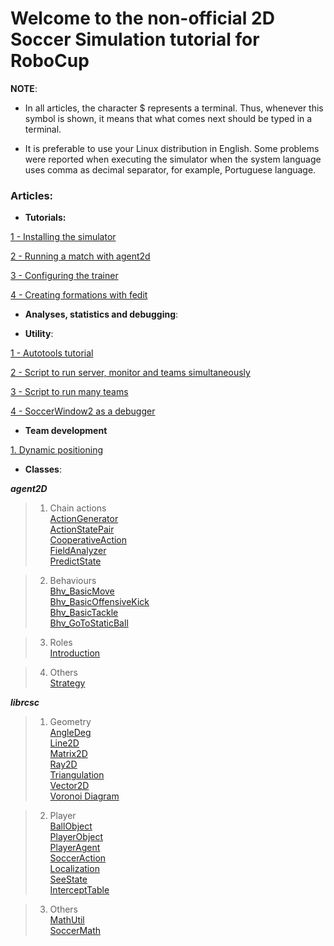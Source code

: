 # Welcome to the non-official 2D Soccer Simulation tutorial for RoboCup

**NOTE**:
- In all articles, the character $ represents a terminal. Thus, whenever this symbol is shown, it means that what comes next should be typed in a terminal. 

- It is preferable to use your Linux distribution in English. Some problems were reported when executing the simulator when the system language uses comma as decimal separator, for example, Portuguese language.

### Articles:  

- **Tutorials:**  

[1 - Installing the simulator](https://github.com/Hard-bitten/tutorial/blob/master/sections/installing-the-soccer-simulator.md)  

[2 - Running a match with agent2d](https://github.com/Hard-bitten/tutorial/blob/master/sections/running-a-match-with-agent2d.md)  

[3 - Configuring the trainer](https://github.com/Hard-bitten/tutorial/blob/master/sections/configuring-the-trainer.md)  

[4 - Creating formations with fedit](https://github.com/Hard-bitten/tutorial/blob/master/sections/formations-with-fedit.md)  

- **Analyses, statistics and debugging**:  

- **Utility**:   

[1 - Autotools tutorial](https://github.com/Hard-bitten/tutorial/blob/master/sections/autotools-tutorial.md)  

[2 - Script to run server, monitor and teams simultaneously](https://github.com/Hard-bitten/tutorial/blob/master/sections/script-for-running-server-and-match.md)  

[3 - Script to run many teams](https://github.com/Hard-bitten/tutorial/blob/master/sections/script-for-several-teams.md)  

[4 - SoccerWindow2 as a debugger](https://github.com/Hard-bitten/tutorial/blob/master/sections/soccerwindow2-debugger.md)  

- **Team development**

[1. Dynamic positioning](https://github.com/Hard-bitten/tutorial/blob/master/sections/dynamic-positioning.md)

- **Classes**:  

**_agent2D_**   
> 1. Chain actions  
[ActionGenerator](https://github.com/Hard-bitten/tutorial/blob/master/sections/ActionGenerator.md)  
[ActionStatePair](https://github.com/Hard-bitten/tutorial/blob/master/sections/ActionStatePair.md)  
[CooperativeAction](https://github.com/Hard-bitten/tutorial/blob/master/sections/CooperativeAction.md)  
[FieldAnalyzer](https://github.com/Hard-bitten/tutorial/blob/master/sections/FieldAnalyzer.md)  
[PredictState](https://github.com/Hard-bitten/tutorial/blob/master/sections/PredictState.md)  
 

>2. Behaviours   
[Bhv_BasicMove](https://github.com/Hard-bitten/tutorial/blob/master/sections/Bhv_BasicMove.md)  
[Bhv_BasicOffensiveKick](https://github.com/Hard-bitten/tutorial/blob/master/sections/Bhv_BasicOffensiveKick.md)  
[Bhv_BasicTackle](https://github.com/Hard-bitten/tutorial/blob/master/sections/Bhv_BasicTackle.md)  
[Bhv_GoToStaticBall](https://github.com/Hard-bitten/tutorial/blob/master/sections/Bhv_GoToStaticBall.md)  


>3. Roles   
[Introduction](https://github.com/Hard-bitten/tutorial/blob/master/sections/Roles.md)   
   
>4. Others   
[Strategy](https://github.com/Hard-bitten/tutorial/blob/master/sections/Strategy.md)   

**_librcsc_**   
>1. Geometry   
[AngleDeg](https://github.com/Hard-bitten/tutorial/blob/master/sections/AngleDeg.md)  
[Line2D](https://github.com/Hard-bitten/tutorial/blob/master/sections/Line2D.md)  
[Matrix2D](https://github.com/Hard-bitten/tutorial/blob/master/sections/Matrix2D.md)  
[Ray2D](https://github.com/Hard-bitten/tutorial/blob/master/sections/Ray2D.md)  
[Triangulation](https://github.com/Hard-bitten/tutorial/blob/master/sections/Triangulation.md)  
[Vector2D](https://github.com/Hard-bitten/tutorial/blob/master/sections/Vector2D.md)  
[Voronoi Diagram](https://github.com/Hard-bitten/tutorial/blob/master/sections/VoronoiDiagram.md)  

>2. Player   
[BallObject](https://github.com/Hard-bitten/tutorial/blob/master/sections/BallObject.md)  
[PlayerObject](https://github.com/Hard-bitten/tutorial/blob/master/sections/PlayerObject.md)  
[PlayerAgent](https://github.com/Hard-bitten/tutorial/blob/master/sections/PlayerAgent.md)  
[SoccerAction](https://github.com/Hard-bitten/tutorial/blob/master/sections/SoccerAction.md)  
[Localization](https://github.com/Hard-bitten/tutorial/blob/master/sections/Localization.md)  
[SeeState](https://github.com/Hard-bitten/tutorial/blob/master/sections/SeeState.md)  
[InterceptTable](https://github.com/Hard-bitten/tutorial/blob/master/sections/InterceptTable.md)  

>3. Others   
[MathUtil](https://github.com/Hard-bitten/tutorial/blob/master/sections/MathUtil.md)  
[SoccerMath](https://github.com/Hard-bitten/tutorial/blob/master/sections/SoccerMath.md)  
